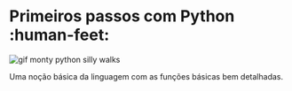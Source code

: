 # Primeiros passos com Python :human-feet:

![gif monty python silly walks](https://media.giphy.com/media/PjfpYh9oqpd0Q/source.gif)

Uma noção básica da linguagem com as funções básicas bem detalhadas.



